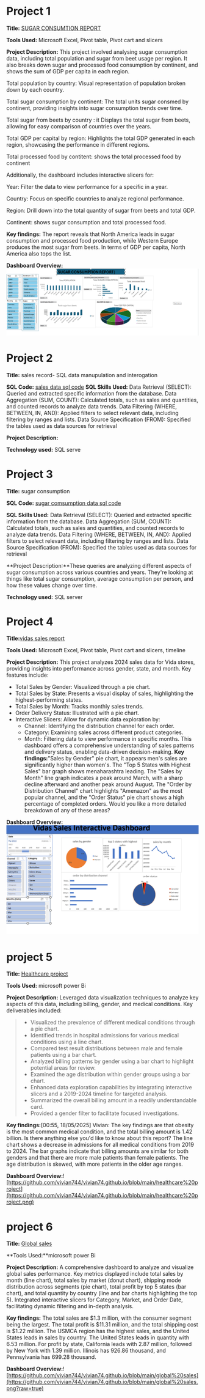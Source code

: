 # Project 1

**Title:** [SUGAR CONSUMTION REPORT](https://view.officeapps.live.com/op/view.aspx?src=https%3A%2F%2Fraw.githubusercontent.com%2Fvivian744%2Fvivian74.github.io%2Frefs%2Fheads%2Fmain%2FMY%2520DASH%2520BOARD%2520sugar_consumption_dataset.xlsx&wdOrigin=BROWSELINK)

**Tools Used:** Microsoft Excel, Pivot table, Pivot cart and slicers

**Project Description:**  This project involved analysing  sugar consumption data, including total population and sugar from beet usage per region. It also breaks down sugar and processed food consumption by continent, and shows the sum of GDP per capita in each region.

Total population by country: Visual representation of population  broken down by each country.

Total sugar consumption by continent: The total units sugar consmed by continent, providing insights into sugar consumption trends over time.

Total sugar from beets by country : it Displays the total sugar from beets, allowing for easy comparison of countries over the years.

Total GDP per capital  by region: Highlights the total GDP generated in each region, showcasing the performance in different regions.

Total processed food by contitent: shows the total processed food by continent

Additionally, the dashboard includes interactive slicers for:

Year: Filter the data to view performance for a specific in  a year.

Country: Focus on specific countries to analyze regional performance.

Region: Drill down into the total quantity of sugar from beets and total GDP.

Continent: shows sugar consumption and total processed food.
 

**Key findings:**
The report reveals that North America leads in sugar consumption and processed food production, while Western Europe produces the most sugar from beets. In terms of GDP per capita, North America also tops the list.

**Dashboard Overview:**
![SUGARCONSUMPTION](SUGARCONSUMPTION.png)

# Project 2

**Title:** sales record- SQL data manupulation and interogation

**SQL Code:** [sales data sql code](https://github.com/vivian744/vivian74.github.io/blob/main/sales_data.sql)
**SQL Skills Used:** Data Retrieval (SELECT): Queried and extracted specific information from the database.
Data Aggregation (SUM, COUNT): Calculated totals, such as sales and quantities, and counted records to analyze data trends.
Data Filtering (WHERE, BETWEEN, IN, AND): Applied filters to select relevant data, including filtering by ranges and lists.
Data Source Specification (FROM): Specified the tables used as data sources for retrieval

**Project Description:** 

**Technology used:** SQL serve

# Project 3

**Title:** sugar consumption

**SQL Code:** [sugar comsumption data sql code](https://github.com/vivian744/vivian74.github.io/blob/main/sugar_consumption.sql)

**SQL Skills Used:** Data Retrieval (SELECT): Queried and extracted specific information from the database.
Data Aggregation (SUM, COUNT): Calculated totals, such as sales and quantities, and counted records to analyze data trends.
Data Filtering (WHERE, BETWEEN, IN, AND): Applied filters to select relevant data, including filtering by ranges and lists.
Data Source Specification (FROM): Specified the tables used as data sources for retrieval


**Project Description:**These queries are  analyzing different aspects of sugar consumption across various countries and years. They're looking at things like total sugar consumption, average consumption per person, and how these values change over time. 

**Technology used:** SQL server

# Project 4

**Title:**[vidas sales report](https://view.officeapps.live.com/op/view.aspx?src=https%3A%2F%2Fraw.githubusercontent.com%2Fvivian744%2Fvivian74.github.io%2Frefs%2Fheads%2Fmain%2F03%2520-%2520Data%2520Analyst%2520Excel%2520Project.xlsx&wdOrigin=BROWSELINK)

**Tools Used:** Microsoft Excel, Pivot table, Pivot cart and slicers, timeline


**Project Description:**
This project analyzes 2024 sales data for Vida stores, providing insights into performance across gender, state, and month. Key features include:
 * Total Sales by Gender: Visualized through a pie chart.
 * Total Sales by State: Presents a visual display of sales, highlighting the highest-performing states.
 * Total Sales by Month: Tracks monthly sales trends.
 * Order Delivery Status: Illustrated with a pie chart.
 * Interactive Slicers: Allow for dynamic data exploration by:
   * Channel: Identifying the distribution channel for each order.
   * Category: Examining sales across different product categories.
   * Month: Filtering data to view performance in specific months.
This dashboard offers a comprehensive understanding of sales patterns and delivery status, enabling data-driven decision-making.
**Key findings:**"Sales by Gender" pie chart, it appears men's sales are significantly higher than women's. The "Top 5 States with Highest Sales" bar graph shows menaharashtra leading. The "Sales by Month" line graph indicates a peak around March, with a sharp decline afterward and another peak around August. The "Order by Distribution Channel" chart highlights "Amenazon" as the most popular channel, and the "Order Status" pie chart shows a high percentage of completed orders. Would you like a more detailed breakdown of any of these areas?

**Dashboard Overview:**![vidassalesreport](vidassalesreport.png)

# project 5

**Title:** [Healthcare project](https://github.com/vivian744/vivian74.github.io/blob/main/HEAALTHCARE%20PROJECT.pbix)

**Tools Used:** microsoft power Bi

**Project Description:**
Leveraged data visualization techniques to analyze key aspects of this data, including billing, gender, and medical conditions.
Key deliverables included:
>  * Visualized the prevalence of different medical conditions through a pie chart.
>  * Identified trends in hospital admissions for various medical conditions using a line chart.
>  * Compared test result distributions between male and female patients using a bar chart.
>  * Analyzed billing patterns by gender using a bar chart to highlight potential areas for review.
>  * Examined the age distribution within gender groups using a bar chart.
>  * Enhanced data exploration capabilities by integrating interactive slicers and a 2019-2024 timeline for targeted analysis.
>  * Summarized the overall billing amount in a readily understandable card.
>  * Provided a gender filter to facilitate focused investigations.

**Key findings:**[00:55, 18/05/2025] Vivian: The key findings are that obesity is the most common medical condition, and the total billing amount is 1.42 billion. Is there anything else you'd like to know about this report?
 The line chart shows a decrease in admissions for all medical conditions from 2019 to 2024. The bar graphs indicate that billing amounts are similar for both genders and that there are more male patients than female patients. The age distribution is skewed, with more patients in the older age ranges.

**Dashboard Overview:**![https://github.com/vivian744/vivian74.github.io/blob/main/healthcare%20project](https://github.com/vivian744/vivian74.github.io/blob/main/healthcare%20project.png)


# project 6

**Title:** [Global sales](https://github.com/vivian744/vivian74.github.io/blob/main/03%20-%20Data%20Analyst%20Excel%20Project.xlsx)

**Tools Used:**microsoft power Bi

**Project Description:** A comprehensive dashboard to analyze and visualize global sales performance. Key metrics displayed include total sales by month (line chart), total sales by market (donut chart), shipping mode distribution across segments (pie chart), total profit by top 5 states (bar chart), and total quantity by country (line and bar charts highlighting the top 5). Integrated interactive slicers for Category, Market, and Order Date, facilitating dynamic filtering and in-depth analysis.

**Key findings:** The total sales are $1.3 million, with the consumer segment being the largest. The total profit is $11.31 million, and the total shipping cost is $1.22 million. The USMCA region has the highest sales, and the United States leads in sales by country. 
 The United States leads in quantity with 6.53 million.
 For profit by state, California leads with 2.87 million, followed by New York with 1.39 million. Illinois has 926.86 thousand, and Pennsylvania has 699.28 thousand.

**Dashboard Overview:**![https://github.com/vivian744/vivian74.github.io/blob/main/global%20sales](https://github.com/vivian744/vivian74.github.io/blob/main/global%20sales.png?raw=true)



